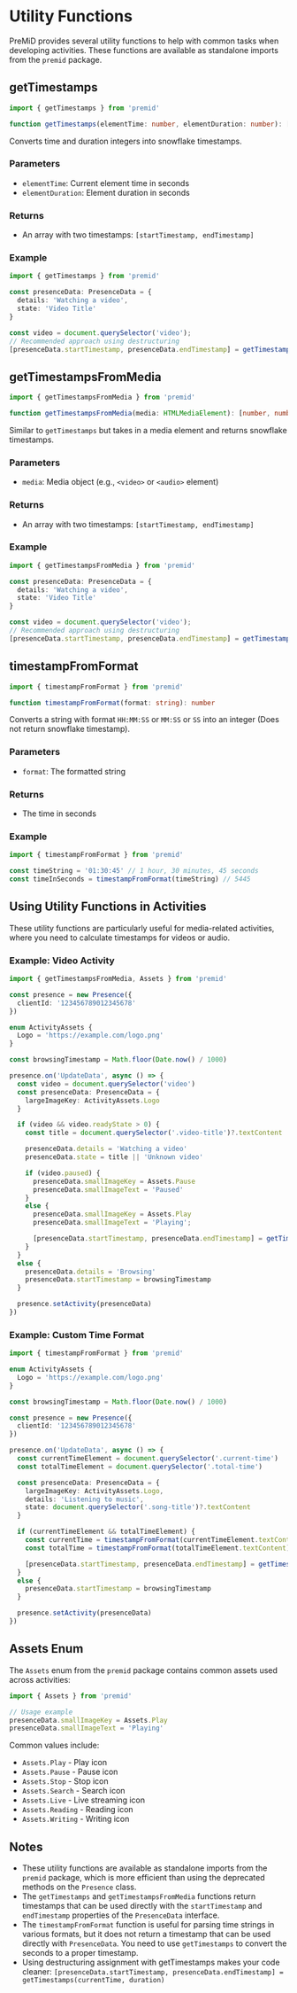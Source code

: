 # Utility Functions

PreMiD provides several utility functions to help with common tasks when developing activities. These functions are available as standalone imports from the `premid` package.

## getTimestamps

<!-- eslint-skip -->

```typescript
import { getTimestamps } from 'premid'

function getTimestamps(elementTime: number, elementDuration: number): [number, number]
```

Converts time and duration integers into snowflake timestamps.

### Parameters

- `elementTime`: Current element time in seconds
- `elementDuration`: Element duration in seconds

### Returns

- An array with two timestamps: `[startTimestamp, endTimestamp]`

### Example

<!-- eslint-skip -->

```typescript
import { getTimestamps } from 'premid'

const presenceData: PresenceData = {
  details: 'Watching a video',
  state: 'Video Title'
}

const video = document.querySelector('video');
// Recommended approach using destructuring
[presenceData.startTimestamp, presenceData.endTimestamp] = getTimestamps(video.currentTime, video.duration)
```

## getTimestampsFromMedia

<!-- eslint-skip -->

```typescript
import { getTimestampsFromMedia } from 'premid'

function getTimestampsFromMedia(media: HTMLMediaElement): [number, number]
```

Similar to `getTimestamps` but takes in a media element and returns snowflake timestamps.

### Parameters

- `media`: Media object (e.g., `<video>` or `<audio>` element)

### Returns

- An array with two timestamps: `[startTimestamp, endTimestamp]`

### Example

<!-- eslint-skip -->

```typescript
import { getTimestampsFromMedia } from 'premid'

const presenceData: PresenceData = {
  details: 'Watching a video',
  state: 'Video Title'
}

const video = document.querySelector('video');
// Recommended approach using destructuring
[presenceData.startTimestamp, presenceData.endTimestamp] = getTimestampsFromMedia(video)
```

## timestampFromFormat

<!-- eslint-skip -->

```typescript
import { timestampFromFormat } from 'premid'

function timestampFromFormat(format: string): number
```

Converts a string with format `HH:MM:SS` or `MM:SS` or `SS` into an integer (Does not return snowflake timestamp).

### Parameters

- `format`: The formatted string

### Returns

- The time in seconds

### Example

<!-- eslint-skip -->

```typescript
import { timestampFromFormat } from 'premid'

const timeString = '01:30:45' // 1 hour, 30 minutes, 45 seconds
const timeInSeconds = timestampFromFormat(timeString) // 5445
```

## Using Utility Functions in Activities

These utility functions are particularly useful for media-related activities, where you need to calculate timestamps for videos or audio.

### Example: Video Activity

<!-- eslint-skip -->

```typescript
import { getTimestampsFromMedia, Assets } from 'premid'

const presence = new Presence({
  clientId: '123456789012345678'
})

enum ActivityAssets {
  Logo = 'https://example.com/logo.png'
}

const browsingTimestamp = Math.floor(Date.now() / 1000)

presence.on('UpdateData', async () => {
  const video = document.querySelector('video')
  const presenceData: PresenceData = {
    largeImageKey: ActivityAssets.Logo
  }

  if (video && video.readyState > 0) {
    const title = document.querySelector('.video-title')?.textContent

    presenceData.details = 'Watching a video'
    presenceData.state = title || 'Unknown video'

    if (video.paused) {
      presenceData.smallImageKey = Assets.Pause
      presenceData.smallImageText = 'Paused'
    }
    else {
      presenceData.smallImageKey = Assets.Play
      presenceData.smallImageText = 'Playing';

      [presenceData.startTimestamp, presenceData.endTimestamp] = getTimestampsFromMedia(video)
    }
  }
  else {
    presenceData.details = 'Browsing'
    presenceData.startTimestamp = browsingTimestamp
  }

  presence.setActivity(presenceData)
})
```

### Example: Custom Time Format

<!-- eslint-skip -->

```typescript
import { timestampFromFormat } from 'premid'

enum ActivityAssets {
  Logo = 'https://example.com/logo.png'
}

const browsingTimestamp = Math.floor(Date.now() / 1000)

const presence = new Presence({
  clientId: '123456789012345678'
})

presence.on('UpdateData', async () => {
  const currentTimeElement = document.querySelector('.current-time')
  const totalTimeElement = document.querySelector('.total-time')

  const presenceData: PresenceData = {
    largeImageKey: ActivityAssets.Logo,
    details: 'Listening to music',
    state: document.querySelector('.song-title')?.textContent
  }

  if (currentTimeElement && totalTimeElement) {
    const currentTime = timestampFromFormat(currentTimeElement.textContent)
    const totalTime = timestampFromFormat(totalTimeElement.textContent)

    [presenceData.startTimestamp, presenceData.endTimestamp] = getTimestamps(currentTime, totalTime)
  }
  else {
    presenceData.startTimestamp = browsingTimestamp
  }

  presence.setActivity(presenceData)
})
```

## Assets Enum

The `Assets` enum from the `premid` package contains common assets used across activities:

<!-- eslint-skip -->

```typescript
import { Assets } from 'premid'

// Usage example
presenceData.smallImageKey = Assets.Play
presenceData.smallImageText = 'Playing'
```

Common values include:

- `Assets.Play` - Play icon
- `Assets.Pause` - Pause icon
- `Assets.Stop` - Stop icon
- `Assets.Search` - Search icon
- `Assets.Live` - Live streaming icon
- `Assets.Reading` - Reading icon
- `Assets.Writing` - Writing icon

## Notes

- These utility functions are available as standalone imports from the `premid` package, which is more efficient than using the deprecated methods on the `Presence` class.
- The `getTimestamps` and `getTimestampsFromMedia` functions return timestamps that can be used directly with the `startTimestamp` and `endTimestamp` properties of the `PresenceData` interface.
- The `timestampFromFormat` function is useful for parsing time strings in various formats, but it does not return a timestamp that can be used directly with `PresenceData`. You need to use `getTimestamps` to convert the seconds to a proper timestamp.
- Using destructuring assignment with getTimestamps makes your code cleaner: `[presenceData.startTimestamp, presenceData.endTimestamp] = getTimestamps(currentTime, duration)`
